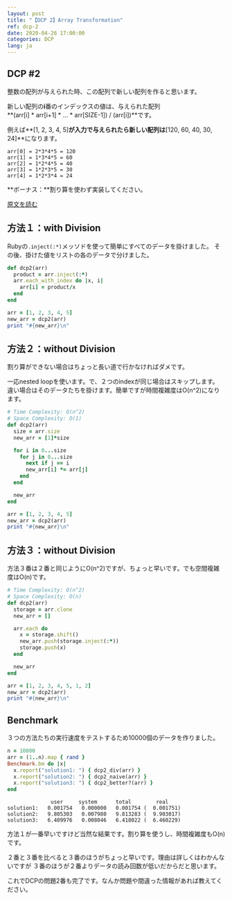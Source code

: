```yaml
---
layout: post
title: "【DCP 2】Array Transformation"
ref: dcp-2
date: 2020-04-26 17:00:00
categories: DCP
lang: ja
---
```


## **DCP #2**

整数の配列が与えられた時、この配列で新しい配列を作ると思います。

新しい配列の**i**番のインデックスの値は、与えられた配列<br>
**(arr[i] * arr[i+1] * ... * arr[SIZE-1]) / (arr[i])**です。

例えば**[1, 2, 3, 4, 5]**が入力で与えられたら新しい配列は**[120, 60, 40, 30, 24]**になります。

```
arr[0] = 2*3*4*5 = 120
arr[1] = 1*3*4*5 = 60
arr[2] = 1*2*4*5 = 40
arr[3] = 1*2*3*5 = 30
arr[4] = 1*2*3*4 = 24
```

**ボーナス：**割り算を使わず実装してください。

[原文を読む](en-dcp-2.html)

<div class="divider"></div>

## **方法１：with Division**

Rubyの`.inject(:*)`メッソドを使って簡単にすべてのデータを掛けました。 
その後、掛けた値をリストの各のデータで分けました。

```rb
def dcp2(arr)
  product = arr.inject(:*) 
  arr.each_with_index do |x, i|
    arr[i] = product/x
  end
end

arr = [1, 2, 3, 4, 5]
new_arr = dcp2(arr)
print "#{new_arr}\n"
```

## **方法２：without Division**

割り算ができない場合はちょっと長い道で行かなければダメです。

一応nested loopを使います。で、２つのindexが同じ場合はスキップします。
違い場合はそのデータたちを掛けます。簡単ですが時間複雑度はO(n^2)になります。

```rb
# Time Complexity: O(n^2)
# Space Complexity: O(1)
def dcp2(arr)
  size = arr.size
  new_arr = [1]*size

  for i in 0...size
    for j in 0...size
      next if j == i
      new_arr[i] *= arr[j]
    end
  end

  new_arr
end

arr = [1, 2, 3, 4, 5]
new_arr = dcp2(arr)
print "#{new_arr}\n"
```

## **方法３：without Division**

方法３番は２番と同じようにO(n^2)ですが、ちょっと早いです。でも空間複雑度はO(n)です。

```rb
# Time Complexity: O(n^2)
# Space Complexity: O(n)
def dcp2(arr)
  storage = arr.clone
  new_arr = []

  arr.each do
    x = storage.shift()
    new_arr.push(storage.inject(:*))
    storage.push(x)
  end

  new_arr
end

arr = [1, 2, 3, 4, 5, 1, 2]
new_arr = dcp2(arr)
print "#{new_arr}\n"
```

## Benchmark

３つの方法たちの実行速度をテストするため10000個のデータを作りました。

```rb
n = 10000
arr = (1..n).map { rand }
Benchmark.bm do |x|
  x.report("solution1: ") { dcp2_div(arr) }
  x.report("solution2: ") { dcp2_naive(arr) }
  x.report("solution3: ") { dcp2_better?(arr) }
end
```
```
              user     system      total        real
solution1:   0.001754   0.000000   0.001754 (  0.001751)
solution2:   9.805303   0.007980   9.813283 (  9.903017)
solution3:   6.409976   0.008046   6.418022 (  6.460229)
```
方法１が一番早いですけど当然な結果です。割り算を使うし、時間複雑度もO(n)です。

２番と３番を比べると３番のほうがちょっと早いです。理由は詳しくはわかんないですが
３番のほうが２番よりデータの読み回数が低いだからだと思います。

これでDCPの問題2番も完了です。なんか問題や間違った情報があれば教えてください。
